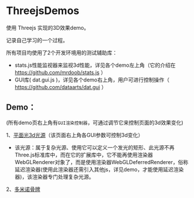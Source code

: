 ﻿# ThreejsDemos

使用 Threejs 实现的3D效果demo。

记录自己学习的一个过程。

所有项目均使用了2个开发环境用的测试辅助库：
*  stats.js性能监视器来监视3d性能，详见各个demo左上角（它的介绍在 <https://github.com/mrdoob/stats.js> ）
*  GUI库( dat.gui.js )，详见各个demo右上角，用户可进行控制操作（ <https://github.com/dataarts/dat.gui> ）

## Demo：
(所有demo页右上角有`GUI渲染控制器`，可通过调节它来控制页面的3d效果变化)


1、[平面光3d光源](http://zouyang1230.com/project/threejs/areaLight.html)（该页面右上角各GUI参数可控制3d变化）
* 该光源：属于复杂光源、使用它可以定义一个发光的矩形、此光源不再Three.js标准库中，而在它的扩展库中，它不能再使用渲染器WebGLRenderer对象了，而是使用渲染器WebGLDeferredRenderer，俗称延迟渲染器(使用此渲染器还需引入其他js，详见demo，才能使用延迟渲染器)，该渲染器专门处理复杂光源。

2、[多米诺骨牌](http://zouyang1230.com/project/threejs/card.html)








